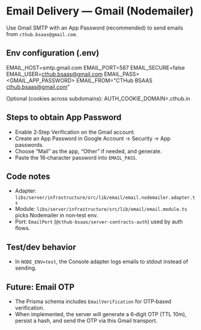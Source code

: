 # Email Delivery — Gmail (Nodemailer)

Use Gmail SMTP with an App Password (recommended) to send emails from `cthub.bsaas@gmail.com`.

## Env configuration (.env)

EMAIL_HOST=smtp.gmail.com
EMAIL_PORT=587
EMAIL_SECURE=false
EMAIL_USER=cthub.bsaas@gmail.com
EMAIL_PASS=<GMAIL_APP_PASSWORD>
EMAIL_FROM="CTHub BSAAS <cthub.bsaas@gmail.com>"

Optional (cookies across subdomains):
AUTH_COOKIE_DOMAIN=.cthub.in

## Steps to obtain App Password
- Enable 2‑Step Verification on the Gmail account.
- Create an App Password in Google Account → Security → App passwords.
- Choose “Mail” as the app, “Other” if needed, and generate.
- Paste the 16‑character password into `EMAIL_PASS`.

## Code notes
- Adapter: `libs/server/infrastructure/src/lib/email/email.nodemailer.adapter.ts`
- Module: `libs/server/infrastructure/src/lib/email/email.module.ts` picks Nodemailer in non‑test env.
- Port: `EmailPort` (`@cthub-bsaas/server-contracts-auth`) used by auth flows.

## Test/dev behavior
- In `NODE_ENV=test`, the Console adapter logs emails to stdout instead of sending.

## Future: Email OTP
- The Prisma schema includes `EmailVerification` for OTP‑based verification.
- When implemented, the server will generate a 6‑digit OTP (TTL 10m), persist a hash, and send the OTP via this Gmail transport.
